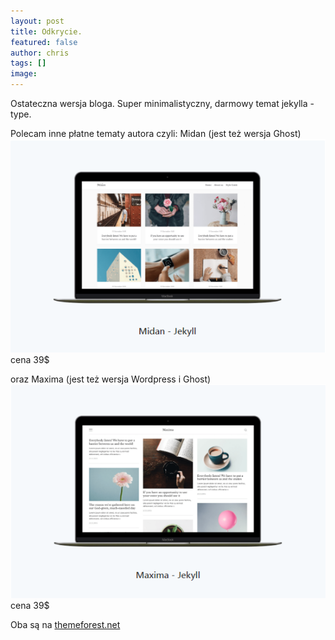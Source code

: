 ```yaml
---
layout: post
title: Odkrycie.
featured: false
author: chris
tags: []
image: 
---
```


<p class='c-content__cc-content'>
Ostateczna wersja bloga. Super minimalistyczny, darmowy temat jekylla - type.
</p>
<p>
Polecam inne  płatne tematy autora czyli:
Midan (jest też wersja Ghost)
<img src="/images/posts/midan.png" class="c-content__cc-content__image" />
cena 39$
</p>
<p>
oraz
Maxima (jest też wersja Wordpress i Ghost)
<img src="/images/posts/maxima.png" class="c-content__cc-content__image" />
cena 39$
</p>
<p>Oba są na <a href="http://themeforest.net/">themeforest.net</a></p>


